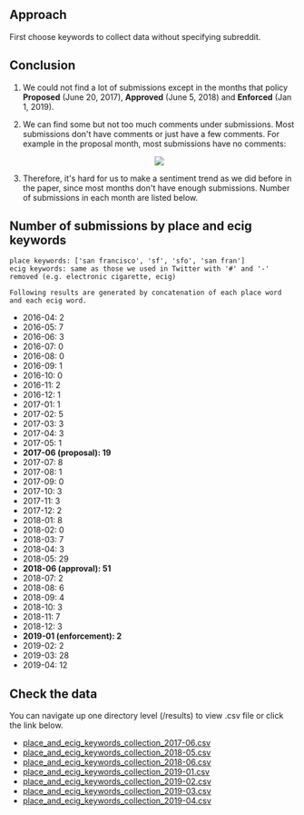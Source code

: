 ## Approach
First choose keywords to collect data without specifying subreddit.

## Conclusion
1. We could not find a lot of submissions except in the months that policy 
**Proposed** (June 20, 2017), **Approved** (June 5, 2018) and **Enforced** (Jan 1, 2019). 
1. We can find some but not too much comments under submissions. Most submissions don't have comments or just have a few comments. For example in the proposal month, most submissions have no comments:
    <p align="center">
      <img src="https://github.com/meettyj/Alcohol-on-Twitter/raw/master/reddit/screenshots/place_and_ecig_keywords_collection_2017-06.png" />
    </p>
    
1. Therefore, it's hard for us to make a sentiment trend as we did before in the paper, since most months don't have enough submissions. Number of submissions in each month are listed below.

## Number of submissions by place and ecig keywords
```
place keywords: ['san francisco', 'sf', 'sfo', 'san fran']
ecig keywords: same as those we used in Twitter with '#' and '-' removed (e.g. electronic cigarette, ecig)

Following results are generated by concatenation of each place word and each ecig word.
```
- 2016-04: 2
- 2016-05: 7
- 2016-06: 3
- 2016-07: 0
- 2016-08: 0
- 2016-09: 1
- 2016-10: 0
- 2016-11: 2
- 2016-12: 1
- 2017-01: 1
- 2017-02: 5
- 2017-03: 3
- 2017-04: 3
- 2017-05: 1
- **2017-06 (proposal): 19**
- 2017-07: 8
- 2017-08: 1
- 2017-09: 0
- 2017-10: 3
- 2017-11: 3
- 2017-12: 2
- 2018-01: 8
- 2018-02: 0
- 2018-03: 7
- 2018-04: 3
- 2018-05: 29
- **2018-06 (approval): 51**
- 2018-07: 2
- 2018-08: 6
- 2018-09: 4
- 2018-10: 3
- 2018-11: 7
- 2018-12: 3
- **2019-01 (enforcement): 2**
- 2019-02: 2
- 2019-03: 28
- 2019-04: 12

## Check the data
You can navigate up one directory level (/results) to view .csv file or click the link below.

- [place_and_ecig_keywords_collection_2017-06.csv](https://github.com/meettyj/Alcohol-on-Twitter/blob/master/reddit/results/place_and_ecig_keywords_collection_2017-06.csv)
- [place_and_ecig_keywords_collection_2018-05.csv](https://github.com/meettyj/Alcohol-on-Twitter/blob/master/reddit/results/place_and_ecig_keywords_collection_2018-05.csv)
- [place_and_ecig_keywords_collection_2018-06.csv](https://github.com/meettyj/Alcohol-on-Twitter/blob/master/reddit/results/place_and_ecig_keywords_collection_2018-06.csv)
- [place_and_ecig_keywords_collection_2019-01.csv](https://github.com/meettyj/Alcohol-on-Twitter/blob/master/reddit/results/place_and_ecig_keywords_collection_2019-01.csv)
- [place_and_ecig_keywords_collection_2019-02.csv](https://github.com/meettyj/Alcohol-on-Twitter/blob/master/reddit/results/place_and_ecig_keywords_collection_2019-02.csv)
- [place_and_ecig_keywords_collection_2019-03.csv](https://github.com/meettyj/Alcohol-on-Twitter/blob/master/reddit/results/place_and_ecig_keywords_collection_2019-03.csv)
- [place_and_ecig_keywords_collection_2019-04.csv](https://github.com/meettyj/Alcohol-on-Twitter/blob/master/reddit/results/place_and_ecig_keywords_collection_2019-04.csv)

